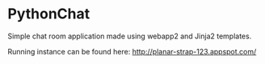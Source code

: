 # PythonChat

Simple chat room application made using webapp2 and Jinja2 templates.

Running instance can be found here: http://planar-strap-123.appspot.com/
